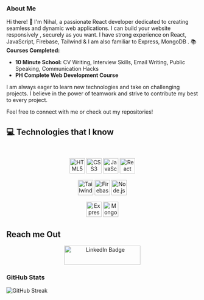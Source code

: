 ### About Me

Hi there! 👋 I'm Nihal, a passionate React developer dedicated to creating seamless and dynamic web applications. I can build your website responsively , securely as you want. I have strong experience on React, JavaScript, Firebase, Tailwind & I am also familiar to Express, MongoDB .
📚 **Courses Completed:**
- **10 Minute School:** CV Writing, Interview Skills, Email Writing, Public Speaking, Communication Hacks
- **PH Complete Web Development Course**

I am always eager to learn new technologies and take on challenging projects. I believe in the power of teamwork and strive to contribute my best to every project.

Feel free to connect with me or check out my repositories!

## :computer: Technologies that I know
<br>
<p align="center">
  <img src="https://www.vectorlogo.zone/logos/w3_html5/w3_html5-icon.svg" alt="HTML5" width="40" height="40"/>
  <img src="https://www.vectorlogo.zone/logos/w3_css/w3_css-icon.svg" alt="CSS3" width="40" height="40"/>
  <img src="https://www.vectorlogo.zone/logos/javascript/javascript-icon.svg" alt="JavaScript" width="40" height="40"/>
  <img src="https://www.vectorlogo.zone/logos/reactjs/reactjs-icon.svg" alt="React" width="40" height="40"/>
</p>
<p align="center">
  <img src="https://www.vectorlogo.zone/logos/tailwindcss/tailwindcss-icon.svg" alt="Tailwind CSS" width="40" height="40"/>
  <img src="https://www.vectorlogo.zone/logos/firebase/firebase-icon.svg" alt="Firebase" width="40" height="40"/>
  <img src="https://www.vectorlogo.zone/logos/nodejs/nodejs-icon.svg" alt="Node.js" width="40" height="40"/>
</p>
<p align="center">
  <img src="https://www.vectorlogo.zone/logos/expressjs/expressjs-icon.svg" alt="Express" width="40" height="40"/>
  <img src="https://www.vectorlogo.zone/logos/mongodb/mongodb-icon.svg" alt="MongoDB" width="40" height="40"/>
</p>

## Reach me Out

<p align="center">
  <a href="https://www.linkedin.com/in/your-linkedin-profile" target="_blank" style="text-decoration:none;">
    <img src="https://img.shields.io/badge/-LinkedIn-%230077B5?style=for-the-badge&logo=linkedin&logoColor=white" alt="LinkedIn Badge" style="height: 50px; width: 200px;"/>
  </a>
</p>


### GitHub Stats

![GitHub Streak](https://github-readme-streak-stats.herokuapp.com/?user=shopna-akter&theme=radical)
